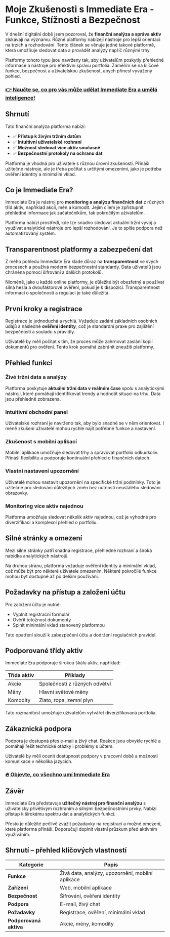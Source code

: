 # Moje Zkušenosti s Immediate Era - Funkce, Stížnosti a Bezpečnost
 

V dnešní digitální době jsem pozoroval, že **finanční analýza a správa aktiv** získávají na významu. Různé platformy nabízejí nástroje pro lepší orientaci na trzích a rozhodování. Tento článek se věnuje jedné takové platformě, která umožňuje sledovat data a provádět analýzy napříč různými trhy.

Platformy tohoto typu jsou navrženy tak, aby uživatelům poskytly přehledné informace a nástroje pro efektivní správu portfolia. Zaměřím se na klíčové funkce, bezpečnost a uživatelskou zkušenost, abych přinesl vyvážený pohled.

### [👉 Naučte se, co pro vás může udělat Immediate Era a umělá inteligence!](https://tinyurl.com/2ytfkmdb)
## Shrnutí

Tato finanční analýza platforma nabízí:

- ✅ **Přístup k živým tržním datům**  
- ✅ **Intuitivní uživatelské rozhraní**  
- ✅ **Možnost sledovat více aktiv současně**  
- ✅ **Bezpečnostní protokoly na ochranu dat**  

Platforma je vhodná pro uživatele s různou úrovní zkušeností. Přináší užitečné nástroje, ale je třeba počítat s určitými omezeními, jako je potřeba ověření identity a minimální vklad.

## Co je Immediate Era?

Immediate Era je nástroj pro **monitoring a analýzu finančních dat** z různých tříd aktiv, například akcií, měn a komodit. Jejím cílem je zpřístupnit přehledné informace jak začátečníkům, tak pokročilým uživatelům.

Platforma nabízí prostředí, kde lze snadno sledovat aktuální tržní vývoj a využívat analytické nástroje pro lepší rozhodování. Je to spíše podpora než automatizovaný systém.

## Transparentnost platformy a zabezpečení dat

Z mého pohledu Immediate Era klade důraz na **transparentnost** ve svých procesech a používá moderní bezpečnostní standardy. Data uživatelů jsou chráněna pomocí šifrování a dalších protokolů.

Nicméně, jako u každé online platformy, je důležité být obezřetný a používat silná hesla a dvoufaktorové ověření, pokud je k dispozici. Transparentnost informací o společnosti a regulaci je také důležitá.

## První kroky a registrace

Registrace je jednoduchá a rychlá. Vyžaduje zadání základních osobních údajů a následné **ověření identity**, což je standardní praxe pro zajištění bezpečnosti a souladu s pravidly.

Uživatelé by měli počítat s tím, že proces může zahrnovat zaslání kopií dokumentů pro ověření. Tento krok pomáhá zabránit zneužití platformy.

## Přehled funkcí

### Živé tržní data a analýzy

Platforma poskytuje **aktuální tržní data v reálném čase** spolu s analytickými nástroji, které pomáhají identifikovat trendy a hodnotit situaci na trhu. Data jsou přehledně zobrazena.

### Intuitivní obchodní panel

Uživatelské rozhraní je navrženo tak, aby bylo snadné se v něm orientovat. I méně zkušení uživatelé mohou rychle najít potřebné funkce a nastavení.

### Zkušenost s mobilní aplikací

Mobilní aplikace umožňuje sledovat trhy a spravovat portfolio odkudkoliv. Přináší flexibilitu a podporuje kontinuální přehled o finančních datech.

### Vlastní nastavení upozornění

Uživatelé mohou nastavit upozornění na specifické tržní podmínky. Toto je užitečné pro sledování důležitých změn bez nutnosti neustálého sledování obrazovky.

### Monitoring více aktiv najednou

Platforma umožňuje sledovat několik aktiv najednou, což je výhodné pro diverzifikaci a komplexní přehled o portfoliu.

## Silné stránky a omezení

Mezi silné stránky patří snadná registrace, přehledné rozhraní a široká nabídka analytických nástrojů. 

Na druhou stranu, platforma vyžaduje ověření identity a minimální vklad, což může být pro některé uživatele omezením. Některé pokročilé funkce mohou být dostupné až po delším používání.

## Požadavky na přístup a založení účtu

Pro založení účtu je nutné:

- Vyplnit registrační formulář  
- Ověřit totožnost dokumenty  
- Splnit minimální vklad stanovený platformou  

Tato opatření slouží k zabezpečení účtu a dodržení regulačních pravidel.

## Podporované třídy aktiv

Immediate Era podporuje širokou škálu aktiv, například:

| Třída aktiv     | Příklady                   |
|-----------------|----------------------------|
| Akcie           | Společnosti z různých odvětví |
| Měny            | Hlavní světové měny          |
| Komodity        | Zlato, ropa, zemní plyn      |

Tato rozmanitost umožňuje uživatelům vytvářet diverzifikovaná portfolia.

## Zákaznická podpora

Podpora je dostupná přes e-mail a živý chat. Reakce jsou obvykle rychlé a pomáhají řešit technické otázky i problémy s účtem.

Uživatelé by měli ocenit dostupnost podpory v pracovní době a možnosti komunikace v několika jazycích.

### [🔥 Objevte, co všechno umí Immediate Era](https://tinyurl.com/2ytfkmdb)
## Závěr

Immediate Era představuje **užitečný nástroj pro finanční analýzu** s uživatelsky přívětivým rozhraním a silnými bezpečnostními prvky. Nabízí přístup k širokému spektru dat a analytických funkcí.

Přesto je důležité pečlivě zvážit požadavky na registraci a možné omezení, které platforma přináší. Doporučuji doplnit vlastní průzkum před aktivním využíváním.

## Shrnutí – přehled klíčových vlastností

| Kategorie               | Popis                                         |
|------------------------|-----------------------------------------------|
| **Funkce**             | Živá data, analýzy, upozornění, mobilní aplikace |
| **Zařízení**           | Web, mobilní aplikace                         |
| **Bezpečnost**         | Šifrování, ověření identity                   |
| **Podpora**            | E-mail, živý chat                             |
| **Požadavky**          | Registrace, ověření, minimální vklad          |
| **Podporovaná aktiva** | Akcie, měny, komodity                         |
